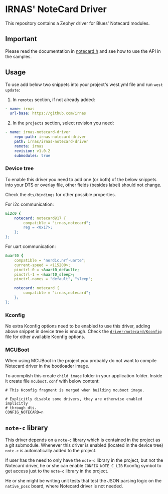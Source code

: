 # IRNAS' NoteCard Driver

This repository contains a Zephyr driver for Blues' Notecard modules.

## Important

Please read the documentation in [notecard.h](./drivers/include/notecard.h) and
see how to use the API in the samples.

## Usage

To use add below two snippets into your project's west.yml file and run
`west update`:

1. In `remotes` section, if not already added:

```yaml
- name: irnas
  url-base: https://github.com/irnas
```

2. In the `projects` section, select revision you need:

```yaml
- name: irnas-notecard-driver
    repo-path: irnas-notecard-driver
    path: irnas/irnas-notecard-driver
    remote: irnas
    revision: v1.0.2
    submodules: true

```

### Device tree

To enable this driver you need to add one (or both) of the below snippets into
your DTS or overlay file, other fields (besides label) should not change.

Check the `dts/bindings` for other possible properties.

For i2c communication:

```yaml
&i2c0 {
    notecard: notecard@17 {
        compatible = "irnas,notecard";
        reg = <0x17>;
    };
};
```

For uart communication:

```yaml
&uart0 {
    compatible = "nordic,nrf-uarte";
    current-speed = <115200>;
    pinctrl-0 = <&uart0_default>;
    pinctrl-1 = <&uart0_sleep>;
    pinctrl-names = "default", "sleep";

    notecard: notecard {
        compatible = "irnas,notecard";
    };
};
```

### Kconfig

No extra Kconfig options need to be enabled to use this driver, adding above
snippet in device tree is enough. Check the
[`driver/notecard/Kconfig`](./driver/notecard/Kconfig) file for other available
Kconfig options.


### MCUBoot

When using MCUBoot in the project you probably do not want to compile Notecard driver in the bootloader image.

To acomplish this create `child_image` folder in your application folder. Inside it create file `mcuboot.conf` with below content:
```
# This Kconfig fragment is merged when building mcuboot image.

# Explicitly disable some drivers, they are otherwise enabled implicitly
# through dts.
CONFIG_NOTECARD=n
```

## `note-c` library

This driver depends on a `note-c` library which is contained in the project as a
git submodule. Whenever this driver is enabled (located in the device tree)
`note-c` is automatically added to the project.

If user has the need to only have the `note-c` library in the project, but not
the Notecard driver, he or she can enable `CONFIG_NOTE_C_LIB` Kconfig symbol to
get access just to the `note-c` library in the project.

He or she might be writing unit tests that test the JSON parsing logic on the
`native_posx` board, where Notecard driver is not needed.

